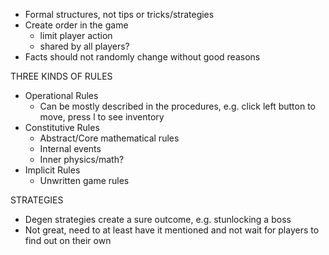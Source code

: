 - Formal structures, not tips or tricks/strategies
- Create order in the game
	- limit player action
	- shared by all players?
- Facts should not randomly change without good reasons

THREE KINDS OF RULES
- Operational Rules
	- Can be mostly described in the procedures, e.g. click left button to move, press l to see inventory
- Constitutive Rules
	- Abstract/Core mathematical rules
	- Internal events
	- Inner physics/math?
- Implicit Rules
	- Unwritten game rules


STRATEGIES
- Degen strategies create a sure outcome, e.g. stunlocking a boss
- Not great, need to at least have it mentioned and not wait for players to find out on their own